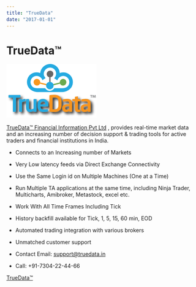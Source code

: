 ```yaml
---
title: "TrueData"
date: "2017-01-01"
---
```

# TrueData™

![TrueData](./TrueData.png)


[TrueData™ Financial Information Pvt Ltd](http://truedata.in/) , provides real-time market data and an increasing number of decision support & trading tools for active traders and financial institutions in India.

* Connects to an Increasing number of Markets
* Very Low latency feeds via Direct Exchange Connectivity
* Use the Same Login id on Multiple Machines (One at a Time)
* Run Multiple TA applications at the same time, including Ninja Trader, Multicharts, Amibroker, Metastock, excel etc.
* Work With All Time Frames Including Tick
* History backfill available for Tick, 1, 5, 15, 60 min, EOD
* Automated trading integration with various brokers
* Unmatched customer support


* Contact Email: support@truedata.in
* Call: +91-7304-22-44-66

[TrueData™](http://truedata.in/)